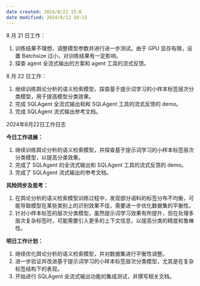 ```yaml
---
date created: 2024/8/22 15:6
date modified: 2024/8/22 18:15
---
```


8 月 21 日工作：

1. 训练结果不理想，调整模型参数并进行进一步测试。由于 GPU 显存有限，设置 Batchsize 过小，对训练结果有一定影响。
2. 探查 agent 全流式输出的方案和 agent 工具的流式反馈。

8 月 22 日工作：

1. 继续训练舆论分析的语义检索模型，探查基于提示词学习的小样本标签层次分类模型，用于提高模型分类效果。
2. 完成 SQLAgent 全流式输出和和 SQLAgent 工具的流式反馈的 demo。
3. 完成 SQLAgent 流式输出参考文档。


2024年8月22日工作日志

**今日工作进展：**

1. 继续训练舆论分析的语义检索模型，并探查基于提示词学习的小样本标签层次分类模型，以提高分类效果。
2. 完成了 SQLAgent 的全流式输出和 SQLAgent 工具的流式反馈的 demo。
3. 完成了 SQLAgent 流式输出的参考文档。

**风险同步及思考：**

1. 在舆论分析的语义检索模型训练过程中，发现部分语料的标签分布不均衡，可能导致模型在某些类别上的识别效果不佳，需要进一步优化数据集的平衡性。
2. 针对小样本标签的层次分类模型，虽然提示词学习效果有所提升，但在处理多层次复杂标签时，可能需要引入更多的上下文信息，以提高分类的精度和鲁棒性。

**明日工作计划：**

1. 继续优化舆论分析的语义检索模型，并对数据集进行平衡性调整。
2. 进一步验证并改进基于提示词学习的小样本标签层次分类模型，尤其是在复杂标签结构下的表现。
3. 开始进行 SQLAgent 全流式输出功能的集成测试，并撰写相关文档。
